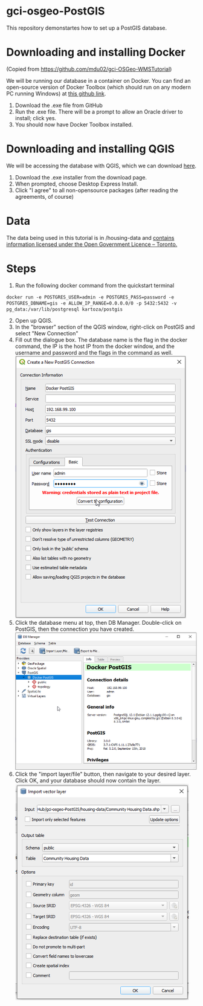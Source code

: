 # gci-osgeo-PostGIS

This repository demonstartes how to set up a PostGIS database.

# Downloading and installing Docker

(Copied from https://github.com/mdu02/gci-OSGeo-WMSTutorial)

We will be running our database in a container on Docker. You can find an open-source version of Docker Toolbox (which should run on any modern PC running Windows) at [this github link](https://github.com/docker/toolbox/releases).

1. Download the .exe file from GitHub
2. Run the .exe file. There will be a prompt to allow an Oracle driver to install; click yes.
3. You should now have Docker Toolbox installed.

# Downloading and installing QGIS 

We will be accessing the database with QGIS, which we can download [here](https://qgis.org/en/site/forusers/download.html).

1. Download the .exe installer from the download page.
2. When prompted, choose Desktop Express Install.
3. Click "I agree" to all non-opensource packages (after reading the agreements, of course)

# Data

The data being used in this tutorial is in /housing-data and [contains information licensed under the Open Government Licence – Toronto.](https://www.toronto.ca/city-government/data-research-maps/open-data/open-data-licence/)

# Steps

1. Run the following docker command from the quickstart terminal
```
docker run -e POSTGRES_USER=admin -e POSTGRES_PASS=password -e POSTGRES_DBNAME=gis -e ALLOW_IP_RANGE=0.0.0.0/0 -p 5432:5432 -v pg_data:/var/lib/postgresql kartoza/postgis
```

2. Open up QGIS.
3. In the "browser" section of the QGIS window, right-click on PostGIS and select "New Connection"
4. Fill out the dialogue box. The database name is the flag in the docker command, the IP is the host IP from the docker window, and the username and password and the flags in the command as well.
![](./tutorial-images/qgis_connection.png)
5. Click the database menu at top, then DB Manager. Double-click on PostGIS, then the connection you have created.
![](./tutorial-images/db_manager.png)
6. Click the "import layer/file" button, then navigate to your desired layer. Click OK, and your database should now contain the layer.
![](./tutorial-images/import_vector.png)


